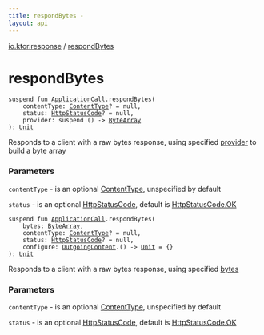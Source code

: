 ```yaml
---
title: respondBytes - 
layout: api
---
```


<div class='api-docs-breadcrumbs'><a href="index.html">io.ktor.response</a> / <a href="./respond-bytes.html">respondBytes</a></div>

# respondBytes

<div class="overload-group" markdown="1">

<div class="signature"><code><span class="keyword">suspend</span> <span class="keyword">fun </span><a href="../io.ktor.application/-application-call/index.html"><span class="identifier">ApplicationCall</span></a><span class="symbol">.</span><span class="identifier">respondBytes</span><span class="symbol">(</span><br/>&nbsp;&nbsp;&nbsp;&nbsp;<span class="parameterName" id="io.ktor.response$respondBytes(io.ktor.application.ApplicationCall, io.ktor.http.ContentType, io.ktor.http.HttpStatusCode, kotlin.SuspendFunction0((kotlin.ByteArray)))/contentType">contentType</span><span class="symbol">:</span>&nbsp;<a href="../io.ktor.http/-content-type/index.html"><span class="identifier">ContentType</span></a><span class="symbol">?</span>&nbsp;<span class="symbol">=</span>&nbsp;null<span class="symbol">, </span><br/>&nbsp;&nbsp;&nbsp;&nbsp;<span class="parameterName" id="io.ktor.response$respondBytes(io.ktor.application.ApplicationCall, io.ktor.http.ContentType, io.ktor.http.HttpStatusCode, kotlin.SuspendFunction0((kotlin.ByteArray)))/status">status</span><span class="symbol">:</span>&nbsp;<a href="../io.ktor.http/-http-status-code/index.html"><span class="identifier">HttpStatusCode</span></a><span class="symbol">?</span>&nbsp;<span class="symbol">=</span>&nbsp;null<span class="symbol">, </span><br/>&nbsp;&nbsp;&nbsp;&nbsp;<span class="parameterName" id="io.ktor.response$respondBytes(io.ktor.application.ApplicationCall, io.ktor.http.ContentType, io.ktor.http.HttpStatusCode, kotlin.SuspendFunction0((kotlin.ByteArray)))/provider">provider</span><span class="symbol">:</span>&nbsp;<span class="keyword">suspend </span><span class="symbol">(</span><span class="symbol">)</span>&nbsp;<span class="symbol">-&gt;</span>&nbsp;<a href="https://kotlinlang.org/api/latest/jvm/stdlib/kotlin/-byte-array/index.html"><span class="identifier">ByteArray</span></a><br/><span class="symbol">)</span><span class="symbol">: </span><a href="https://kotlinlang.org/api/latest/jvm/stdlib/kotlin/-unit/index.html"><span class="identifier">Unit</span></a></code></div>

Responds to a client with a raw bytes response, using specified <a href="respond-bytes.html#io.ktor.response$respondBytes(io.ktor.application.ApplicationCall, io.ktor.http.ContentType, io.ktor.http.HttpStatusCode, kotlin.SuspendFunction0((kotlin.ByteArray)))/provider">provider</a> to build a byte array

### Parameters

<code>contentType</code> - is an optional <a href="../io.ktor.http/-content-type/index.html">ContentType</a>, unspecified by default

<code>status</code> - is an optional <a href="../io.ktor.http/-http-status-code/index.html">HttpStatusCode</a>, default is <a href="../io.ktor.http/-http-status-code/-o-k.html">HttpStatusCode.OK</a>

</div>
<div class="overload-group" markdown="1">

<div class="signature"><code><span class="keyword">suspend</span> <span class="keyword">fun </span><a href="../io.ktor.application/-application-call/index.html"><span class="identifier">ApplicationCall</span></a><span class="symbol">.</span><span class="identifier">respondBytes</span><span class="symbol">(</span><br/>&nbsp;&nbsp;&nbsp;&nbsp;<span class="parameterName" id="io.ktor.response$respondBytes(io.ktor.application.ApplicationCall, kotlin.ByteArray, io.ktor.http.ContentType, io.ktor.http.HttpStatusCode, kotlin.Function1((io.ktor.http.content.OutgoingContent, kotlin.Unit)))/bytes">bytes</span><span class="symbol">:</span>&nbsp;<a href="https://kotlinlang.org/api/latest/jvm/stdlib/kotlin/-byte-array/index.html"><span class="identifier">ByteArray</span></a><span class="symbol">, </span><br/>&nbsp;&nbsp;&nbsp;&nbsp;<span class="parameterName" id="io.ktor.response$respondBytes(io.ktor.application.ApplicationCall, kotlin.ByteArray, io.ktor.http.ContentType, io.ktor.http.HttpStatusCode, kotlin.Function1((io.ktor.http.content.OutgoingContent, kotlin.Unit)))/contentType">contentType</span><span class="symbol">:</span>&nbsp;<a href="../io.ktor.http/-content-type/index.html"><span class="identifier">ContentType</span></a><span class="symbol">?</span>&nbsp;<span class="symbol">=</span>&nbsp;null<span class="symbol">, </span><br/>&nbsp;&nbsp;&nbsp;&nbsp;<span class="parameterName" id="io.ktor.response$respondBytes(io.ktor.application.ApplicationCall, kotlin.ByteArray, io.ktor.http.ContentType, io.ktor.http.HttpStatusCode, kotlin.Function1((io.ktor.http.content.OutgoingContent, kotlin.Unit)))/status">status</span><span class="symbol">:</span>&nbsp;<a href="../io.ktor.http/-http-status-code/index.html"><span class="identifier">HttpStatusCode</span></a><span class="symbol">?</span>&nbsp;<span class="symbol">=</span>&nbsp;null<span class="symbol">, </span><br/>&nbsp;&nbsp;&nbsp;&nbsp;<span class="parameterName" id="io.ktor.response$respondBytes(io.ktor.application.ApplicationCall, kotlin.ByteArray, io.ktor.http.ContentType, io.ktor.http.HttpStatusCode, kotlin.Function1((io.ktor.http.content.OutgoingContent, kotlin.Unit)))/configure">configure</span><span class="symbol">:</span>&nbsp;<a href="../io.ktor.http.content/-outgoing-content/index.html"><span class="identifier">OutgoingContent</span></a><span class="symbol">.</span><span class="symbol">(</span><span class="symbol">)</span>&nbsp;<span class="symbol">-&gt;</span>&nbsp;<a href="https://kotlinlang.org/api/latest/jvm/stdlib/kotlin/-unit/index.html"><span class="identifier">Unit</span></a>&nbsp;<span class="symbol">=</span>&nbsp;{}<br/><span class="symbol">)</span><span class="symbol">: </span><a href="https://kotlinlang.org/api/latest/jvm/stdlib/kotlin/-unit/index.html"><span class="identifier">Unit</span></a></code></div>

Responds to a client with a raw bytes response, using specified <a href="respond-bytes.html#io.ktor.response$respondBytes(io.ktor.application.ApplicationCall, kotlin.ByteArray, io.ktor.http.ContentType, io.ktor.http.HttpStatusCode, kotlin.Function1((io.ktor.http.content.OutgoingContent, kotlin.Unit)))/bytes">bytes</a>

### Parameters

<code>contentType</code> - is an optional <a href="../io.ktor.http/-content-type/index.html">ContentType</a>, unspecified by default

<code>status</code> - is an optional <a href="../io.ktor.http/-http-status-code/index.html">HttpStatusCode</a>, default is <a href="../io.ktor.http/-http-status-code/-o-k.html">HttpStatusCode.OK</a>

</div>
